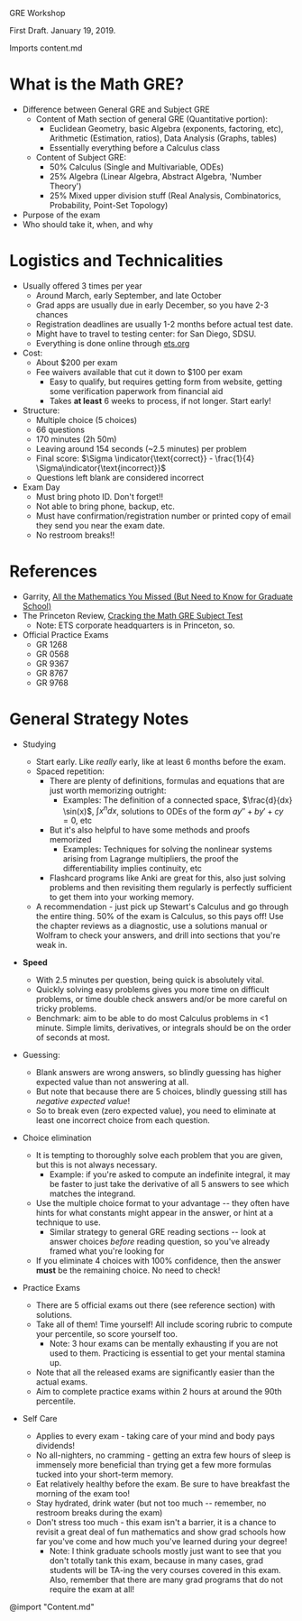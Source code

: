 GRE Workshop

First Draft. January 19, 2019.

Imports content.md

# What is the Math GRE?
- Difference between General GRE and Subject GRE
	- Content of Math section of general GRE (Quantitative portion):
		- Euclidean Geometry, basic Algebra (exponents, factoring, etc), Arithmetic (Estimation, ratios), Data Analysis (Graphs, tables)
		- Essentially everything before a Calculus class
	- Content of Subject GRE:
		- 50% Calculus (Single and Multivariable, ODEs)
		- 25% Algebra (Linear Algebra, Abstract Algebra, 'Number Theory')
		- 25% Mixed upper division stuff (Real Analysis, Combinatorics, Probability, Point-Set Topology)
- Purpose of the exam
- Who should take it, when, and why

# Logistics and Technicalities
- Usually offered 3 times per year
	- Around March, early September, and late October
	- Grad apps are usually due in early December, so you have 2-3 chances
	- Registration deadlines are usually 1-2 months before actual test date.
	- Might have to travel to testing center: for San Diego, SDSU.
	- Everything is done online through [ets.org](ets.org)
- Cost:
	- About $200 per exam
	- Fee waivers available that cut it down to $100 per exam
		- Easy to qualify, but requires getting form from website, getting some verification paperwork from financial aid
		- Takes **at least** 6 weeks to process, if not longer. Start early!
- Structure:
	- Multiple choice (5 choices)
	- 66 questions
	- 170 minutes (2h 50m)
	- Leaving around 154 seconds (~2.5 minutes) per problem
	- Final score: $\Sigma \indicator{\text{correct}} - \frac{1}{4} \Sigma\indicator{\text{incorrect}}$
	- Questions left blank are considered incorrect
- Exam Day
	- Must bring photo ID. Don't forget!!
	- Not able to bring phone, backup, etc.
	- Must have confirmation/registration number or printed copy of email they send you near the exam date.
	- No restroom breaks!!

# References
- Garrity, [All the Mathematics You Missed (But Need to Know for Graduate School)](https://www.amazon.com/All-Mathematics-You-Missed-Graduate/dp/0521797071)
- The Princeton Review, [Cracking the Math GRE Subject Test](https://www.amazon.com/Cracking-GRE-Mathematics-Subject-Test/dp/0375429727)
	- Note: ETS corporate headquarters is in Princeton, so.
- Official Practice Exams
	- GR 1268
	- GR 0568
	- GR 9367
	- GR 8767
	- GR 9768

# General Strategy Notes
- Studying
	- Start early. Like *really* early, like at least 6 months before the exam.
	- Spaced repetition:
		- There are plenty of definitions, formulas and equations that are just worth memorizing outright:
			- Examples: The definition of a connected space, $\frac{d}{dx} \sin(x)$, $\int x^n dx$, solutions to ODEs of the form $ay'' + by' + cy = 0$, etc
		- But it's also helpful to have some methods and proofs memorized
			- Examples: Techniques for solving the nonlinear systems arising from Lagrange multipliers, the proof the differentiability implies continuity, etc
		- Flashcard programs like Anki are great for this, also just solving problems and then revisiting them regularly is perfectly sufficient to get them into your working memory.
	- A recommendation - just pick up Stewart's Calculus and go through the entire thing. 50% of the exam is Calculus, so this pays off! Use the chapter reviews as a diagnostic, use a solutions manual or Wolfram to check your answers, and drill into sections that you're weak in.

- **Speed**
	- With 2.5 minutes per question, being quick is absolutely vital.
	- Quickly solving easy problems gives you more time on difficult problems, or time double check answers and/or be more careful on tricky problems.
	- Benchmark: aim to be able to do most Calculus problems in <1 minute. Simple limits, derivatives, or integrals should be on the order of seconds at most.
- Guessing:
	- Blank answers are wrong answers, so blindly guessing has higher expected value than not answering at all.
	- But note that because there are 5 choices, blindly guessing still has *negative expected value*!
	- So to break even (zero expected value), you need to eliminate at least one incorrect choice from each question.
- Choice elimination
	- It is tempting to thoroughly solve each problem that you are given, but this is not always necessary.
		- Example: if you're asked to compute an indefinite integral, it may be faster to just take the derivative of all 5 answers to see which matches the integrand.
	- Use the multiple choice format to your advantage -- they often have hints for what constants might appear in the answer, or hint at a technique to use.
		- Similar strategy to general GRE reading sections -- look at answer choices *before* reading question, so you've already framed what you're looking for
	- If you eliminate 4 choices with 100% confidence, then the answer **must** be the remaining choice. No need to check!

- Practice Exams
	- There are 5 official exams out there (see reference section) with solutions.
	- Take all of them! Time yourself! All include scoring rubric to compute your percentile, so score yourself too.
		- Note: 3 hour exams can be mentally exhausting if you are not used to them. Practicing is essential to get your mental stamina up.
	- Note that all the released exams are significantly easier than the actual exams.
	- Aim to complete practice exams within 2 hours at around the 90th percentile.

- Self Care
	- Applies to every exam - taking care of your mind and body pays dividends!
	- No all-nighters, no cramming - getting an extra few hours of sleep is immensely more beneficial than trying get a few more formulas tucked into your short-term memory.
	- Eat relatively healthy before the exam. Be sure to have breakfast the morning of the exam too!
	- Stay hydrated, drink water (but not too much -- remember, no restroom breaks during the exam)
	- Don't stress too much - this exam isn't a barrier, it is a chance to revisit a great deal of fun mathematics and show grad schools how far you've come and how much you've learned during your degree!
		- Note: I think graduate schools mostly just want to see that you don't totally tank this exam, because in many cases, grad students will be TA-ing the very courses covered in this exam. Also, remember that there are many grad programs that do not require the exam at all!

@import "Content.md"
